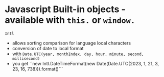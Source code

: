 # Javascript Built-in objects - available with ```this.``` or ```window.```
 ```Intl``` 
- allows sorting comparison for language local characters
- conversion of date to local format 
- with ```Date.UTC(year, monthIndex, day, hour, minute, second, millisecond)```
- you get ``new Intl.DateTimeFormat(new Date(Date.UTC(2023, 1, 21, 3, 23, 16, 738))).format()``` 
